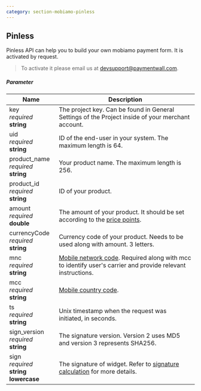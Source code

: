 ```yaml
---
category: section-mobiamo-pinless
---
```


## Pinless

Pinless API can help you to build your own mobiamo payment form. It is activated by request.

> To activate it please email us at [devsupport@paymentwall.com](mailto:devsupport@paymentwall.com).

##### Parameter

| Name | Description|
|---|---|
|key<br> *required*<br> **string**| The project key. Can be found in General Settings of the Project inside of your merchant account. |
|uid<br> *required*<br> **string**| ID of the end-user in your system. The maximum length is 64. |
|product_name<br> *required*<br> **string**| Your product name. The maximum length is 256. |
|product_id<br> *required*<br> **string**| ID of your product. |
|amount<br> *required*<br> **double**| The amount of your product. It should be set according to the [price points](http://www.mobiamo.com/coverage).|
|currencyCode<br> *required*<br> **string**| Currency code of your product. Needs to be used along with amount. 3 letters. |
|mnc<br> *required*<br> **string**| [Mobile network code](https://en.wikipedia.org/wiki/Mobile_country_code#National_operators). Required along with mcc to identify user's carrier and provide relevant instructions. |
|mcc<br> *required*<br> **string**| [Mobile country code](https://en.wikipedia.org/wiki/Mobile_country_code#National_operators). |
|ts<br> *required*<br> **string**| Unix timestamp when the request was initiated, in seconds. |
|sign_version<br> *required*<br> **string**| The signature version. Version 2 uses MD5 and version 3 represents SHA256.|
|sign<br> *required*<br> **string lowercase**| The signature of widget. Refer to [signature calculation](/signature-calculation) for more details.|